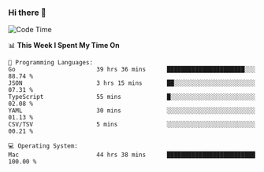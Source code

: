 ### Hi there 👋

<!--
**CrazyCollin/crazycollin** is a ✨ _special_ ✨ repository because its `README.md` (this file) appears on your GitHub profile.

Here are some ideas to get you started:

- 🔭 I’m currently working on ...
- 🌱 I’m currently learning ...
- 👯 I’m looking to collaborate on ...
- 🤔 I’m looking for help with ...
- 💬 Ask me about ...
- 📫 How to reach me: ...
- 😄 Pronouns: ...
- ⚡ Fun fact: ...
-->

<!--START_SECTION:waka-->
![Code Time](http://img.shields.io/badge/Code%20Time-3%2C989%20hrs-blue)

📊 **This Week I Spent My Time On** 

```text
💬 Programming Languages: 
Go                       39 hrs 36 mins      ██████████████████████░░░   88.74 % 
JSON                     3 hrs 15 mins       ██░░░░░░░░░░░░░░░░░░░░░░░   07.31 % 
TypeScript               55 mins             █░░░░░░░░░░░░░░░░░░░░░░░░   02.08 % 
YAML                     30 mins             ░░░░░░░░░░░░░░░░░░░░░░░░░   01.13 % 
CSV/TSV                  5 mins              ░░░░░░░░░░░░░░░░░░░░░░░░░   00.21 % 

💻 Operating System: 
Mac                      44 hrs 38 mins      █████████████████████████   100.00 % 
```


<!--END_SECTION:waka-->
